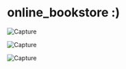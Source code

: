 # online_bookstore :)

![Capture](https://user-images.githubusercontent.com/73699926/161528155-96e56d78-19bb-445f-a276-02cbc62e4475.JPG)

![Capture](https://user-images.githubusercontent.com/73699926/161536434-c9a159c4-9359-4c0f-ab99-eb7cc67140f1.JPG)

![Capture](https://user-images.githubusercontent.com/73699926/161539101-f3321880-dda2-4993-b8c2-6eb47d70c019.JPG)
